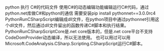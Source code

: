python 执行 C#的代码文件
使用C#的动态编辑功能编辑运行C#代码，通过python.net库做C#和python的通信
需要安装pip install pythonnet==3.0.0rc4
PythonRunCSharpScript编辑成dll文件，在python项目中通过pythonnet引用这个dll文件，然后通过dll文件留出的函数传递C#脚本和执行结果。
PythonRunCSharpScriptCore是.net core版本的，但是.net core平台不支持CodeDomProvider动态编译，所以无法使用。
也可以用过可以用Microsoft.CodeAnalysis.CSharp.Scripting.CSharpScript运行C#脚本。
